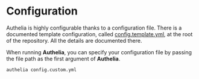 # Configuration

Authelia is highly configurable thanks to a configuration file. 
There is a documented template configuration, called [config.template.yml](./config.template.yml), at
the root of the repository. All the details are documented there.

When running **Authelia**, you can specify your configuration file by passing
the file path as the first argument of **Authelia**.

    authelia config.custom.yml

